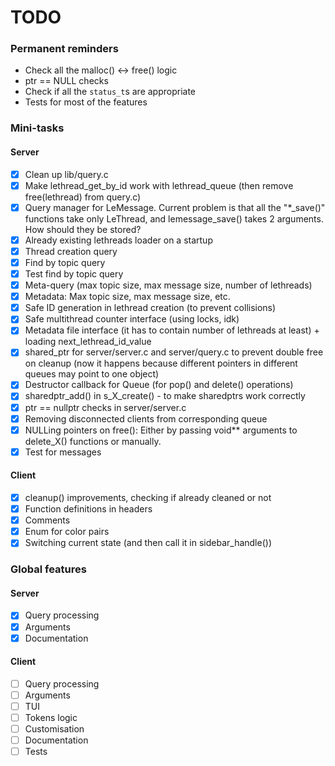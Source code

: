 # TODO

### Permanent reminders
- Check all the malloc() <-> free() logic
- ptr == NULL checks
- Check if all the `status_t`s are appropriate
- Tests for most of the features

### Mini-tasks
#### Server
- [x] Clean up lib/query.c
- [x] Make lethread_get_by_id work with lethread_queue (then remove free(lethread) from query.c)
- [x] Query manager for LeMessage. Current problem is that all the "*_save()" functions take only LeThread, and lemessage_save() takes 2 arguments. How should they be stored?
- [x] Already existing lethreads loader on a startup
- [x] Thread creation query
- [x] Find by topic query
- [x] Test find by topic query
- [x] Meta-query (max topic size, max message size, number of lethreads)
- [x] Metadata: Max topic size, max message size, etc.
- [x] Safe ID generation in lethread creation (to prevent collisions)
- [x] Safe multithread counter interface (using locks, idk)
- [x] Metadata file interface (it has to contain number of lethreads at least) + loading next_lethread_id_value
- [x] shared_ptr for server/server.c and server/query.c to prevent double free on cleanup (now it happens because different pointers in different queues may point to one object)
- [x] Destructor callback for Queue (for pop() and delete() operations)
- [x] sharedptr_add() in s_X_create() - to make sharedptrs work correctly
- [x] ptr == nullptr checks in server/server.c
- [x] Removing disconnected clients from corresponding queue
- [x] NULLing pointers on free(): Either by passing void** arguments to delete_X() functions or manually.
- [x] Test for messages

#### Client
- [x] cleanup() improvements, checking if already cleaned or not
- [x] Function definitions in headers
- [x] Comments
- [x] Enum for color pairs
- [x] Switching current state (and then call it in sidebar_handle())

### Global features
#### Server
- [x] Query processing
- [x] Arguments
- [x] Documentation
#### Client
- [ ] Query processing
- [ ] Arguments
- [ ] TUI
- [ ] Tokens logic
- [ ] Customisation
- [ ] Documentation
- [ ] Tests